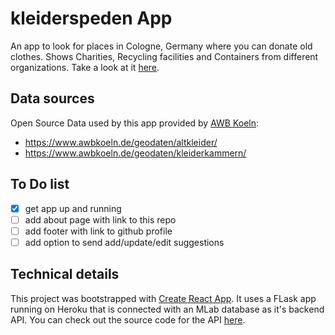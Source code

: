 # kleiderspeden App

An app to look for places in Cologne, Germany where you can donate old clothes. Shows Charities, Recycling facilities and Containers from different organizations. Take a look at it [here](https://luke-codewalker.github.io/kleiderspenden/).

## Data sources

Open Source Data used by this app provided by [AWB Koeln](https://www.awbkoeln.de):

- https://www.awbkoeln.de/geodaten/altkleider/
- https://www.awbkoeln.de/geodaten/kleiderkammern/

## To Do list

- [x] get app up and running
- [ ] add about page with link to this repo
- [ ] add footer with link to github profile
- [ ] add option to send add/update/edit suggestions

## Technical details

This project was bootstrapped with [Create React App](https://github.com/facebookincubator/create-react-app). It uses a FLask app running on Heroku that is connected with an MLab database as it's backend API. You can check out the source code for the API [here](https://github.com/luke-codewalker/kleiderspenden-api).
